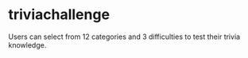 # triviachallenge
Users can select from 12 categories and 3 difficulties to test their trivia knowledge.
